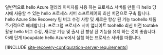 
일반적으로 hello Azure 갤러리 이미지를 사용 하는 프로세스 서버를 만들 때 hello 당시에 사용할 수 있는 hello 프로세스 서버 소프트웨어의 최신 버전으로 구축 됩니다. hello Azure Site Recovery 팀 버그 수정 사항 및 새로운 향상 된 기능 toohello 제품 주기적으로 해제합니다. 프로그램 프로세스 서버 업데이트 toohello 최신 버전 tootake 활용 hello 버그 수정, 새로운 기능 및 출시 된 향상 된 기능을 유지 하는 것이 좋습니다. 아래 단계 tooupdate hello Azure에서 실행 하는 프로세스 서버를 따릅니다.

[!INCLUDE [site-recovery-configuration-server-requirements](site-recovery-vmware-upgrade-process-server-internal.md)]
